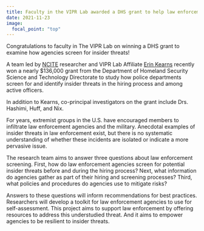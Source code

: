 ```yaml
---
title: Faculty in the VIPR Lab awarded a DHS grant to help law enforcement with screening and hiring
date: 2021-11-23
image:
  focal_point: "top"
---
```


Congratulations to faculty in The VIPR Lab on winning a DHS grant to examine how agencies screen for insider threats!

<!--more-->

A team led by [NCITE](https://www.unomaha.edu/ncite/index.php) researcher and VIPR Lab Affiliate [Erin Kearns](https://www.unomaha.edu/college-of-public-affairs-and-community-service/criminology-and-criminal-justice/about-us/erin-kearns.php) recently won a nearly $136,000 grant from the Department of Homeland Security Science and Technology Directorate to study how police departments screen for and identify insider threats in the hiring process and among active officers.

In addition to Kearns, co-principal investigators on the grant include Drs. Hashimi, Huff, and Nix. 

For years, extremist groups in the U.S. have encouraged members to infiltrate law enforcement agencies and the military. Anecdotal examples of insider threats in law enforcement exist, but there is no systematic understanding of whether these incidents are isolated or indicate a more pervasive issue.

The research team aims to answer three questions about law enforcement screening. First, how do law enforcement agencies screen for potential insider threats before and during the hiring process? Next, what information do agencies gather as part of their hiring and screening processes? Third, what policies and procedures do agencies use to mitigate risks?

Answers to these questions will inform recommendations for best practices. Researchers will develop a toolkit for law enforcement agencies to use for self-assessment. This project aims to support law enforcement by offering resources to address this understudied threat. And it aims to empower agencies to be resilient to insider threats.